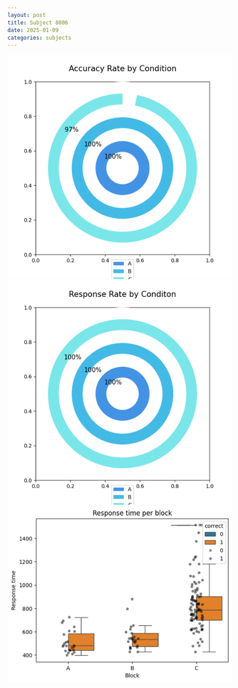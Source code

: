 ```yaml
---
layout: post
title: Subject 8006
date: 2025-01-09
categories: subjects
---
```


![](data/8006/run-15/8006_accuracy_rate.png)
![](data/8006/run-15/8006_response_rate.png)
![](data/8006/run-15/8006_rt.png)
